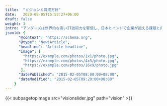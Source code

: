 ```yaml
---
title:  "ビジョンと育成方針"
date:   2020-08-05T15:53:27+06:00
draft: false
weight: 3
intro: "アンダーズは世界的な高いIT技術力を駆使し、日本とインドで企業が抱える課題と向き合ってきました。そんな当社の土台にある、ビジョンや育成方針をお伝えします。"
jsonld: {
      "@context": "https://schema.org",
      "@type": "NewsArticle",
      "headline": "Article headline",
      "image": [
        "https://example.com/photos/1x1/photo.jpg",
        "https://example.com/photos/4x3/photo.jpg",
        "https://example.com/photos/16x9/photo.jpg"
       ],
      "datePublished": "2015-02-05T08:00:00+08:00",
      "dateModified": "2015-02-05T09:20:00+08:00"
    }
---
```

{{< subpagetopimage src="visionslider.jpg" path="vision" >}}